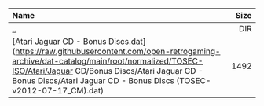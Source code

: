 |Name|Size|
|:---|---:|
|[..](../index.html)|DIR|
|[Atari Jaguar CD - Bonus Discs.dat](https://raw.githubusercontent.com/open-retrogaming-archive/dat-catalog/main/root/normalized/TOSEC-ISO/Atari/Jaguar CD/Bonus Discs/Atari Jaguar CD - Bonus Discs/Atari Jaguar CD - Bonus Discs (TOSEC-v2012-07-17_CM).dat)|1492|
